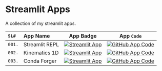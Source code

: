 # Streamlit Apps

A collection of my streamlit apps.

| `SL#` | App Name | App Badge | App **`Code`** |
|:---|:---|:---:|:---:|
| `001.` | Streamlit REPL | [![Streamlit App](https://static.streamlit.io/badges/streamlit_badge_black_white.svg)][#streamlit-repl-app] | [![GitHub App Code](https://img.shields.io/static/v1?logo=github&style=flat&color=blue&label=code&message=streamlit-repl%20⭐)][#code-streamlit-repl-app] |
| `002.` | Kinematics 1D | [![Streamlit App](https://static.streamlit.io/badges/streamlit_badge_black_white.svg)][#streamlit-kinematics1d-app] | [![GitHub App Code](https://img.shields.io/static/v1?logo=github&style=flat&color=blue&label=code&message=streamlit-kinematics1D%20⭐)][#code-kinematics1d-app] |
| `003.` | Conda Forger | [![Streamlit App](https://static.streamlit.io/badges/streamlit_badge_black_white.svg)][#streamlit-conda-forger-app] | [![GitHub App Code](https://img.shields.io/static/v1?logo=github&style=flat&color=blue&label=code&message=streamlit-conda-forger%20⭐)][#code-conda-forger-app] |

<!--- Define Links: Begin --->
[#streamlit-repl-app]: https://share.streamlit.io/sugatoray/streamlit_apps/master/apps/streamlit_repl/app.py
[#code-streamlit-repl-app]: https://github.com/sugatoray/streamlit_apps/blob/master/apps/streamlit_repl/app.py

[#streamlit-kinematics1d-app]: https://share.streamlit.io/sugatoray/streamlit_apps/master/apps/kinematics1d/app.py
[#code-kinematics1d-app]: https://github.com/sugatoray/streamlit_apps/blob/master/apps/kinematics1d/app.py

[#streamlit-conda-forger-app]: https://share.streamlit.io/sugatoray/streamlit_apps/master/apps/conda-forger/app.py
[#code-conda-forger-app]: https://github.com/sugatoray/streamlit_apps/blob/master/apps/conda-forger/app.py
<!--- Define Links: End --->
